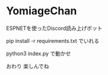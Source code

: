 # YomiageChan
ESPNETを使ったDiscord読み上げボット

pip install -r requirements.txt でいれる

python3 index.py で動かせ

おわり
楽しんでね
